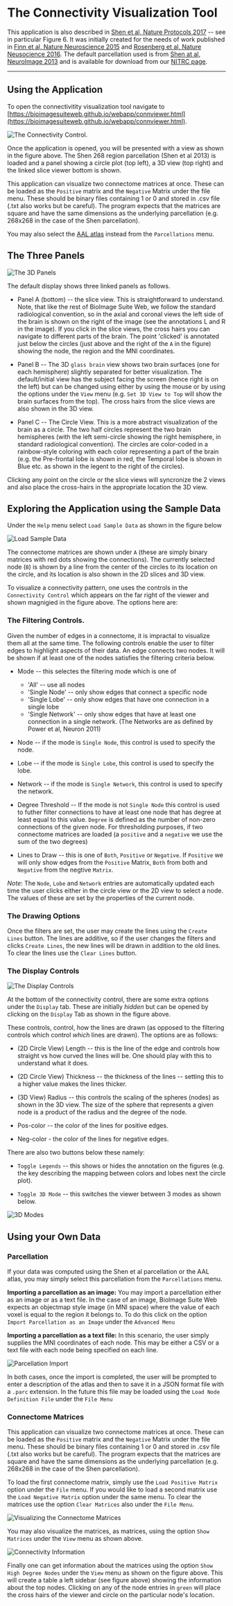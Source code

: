 # The Connectivity Visualization Tool

This application is also described in [Shen et al, Nature Protocols 2017](https://www.ncbi.nlm.nih.gov/pmc/articles/PMC5526681/) -- see in particular Figure 6. It was initially created for the needs of work published in [Finn et al, Nature Neuroscience 2015](https://www.ncbi.nlm.nih.gov/pubmed/26457551) and [Rosenberg et al, Nature Neusocience 2016](https://www.ncbi.nlm.nih.gov/pubmed/26595653). The default parcellation used is from [ Shen at al, NeuroImage 2013](https://www.ncbi.nlm.nih.gov/pubmed/23747961) and is available for download from our [NITRC page](https://www.nitrc.org/frs/?group_id=51).


---

## Using the Application

To open the connectivitity visualization tool navigate to [https://bioimagesuiteweb.github.io/webapp/connviewer.html](https://bioimagesuiteweb.github.io/webapp/connviewer.html).

![The Connectivity Control](figures/conn1.png).

Once the application is opened, you will be presented with a view as shown in the figure above. The Shen 268 region parcellation (Shen et al 2013) is loaded and a panel showing a circle plot (top left), a 3D view (top right) and the linked slice viewer bottom is shown. 

This application can visualize two connectome matrices at once. These can be loaded as the `Positive` matrix and the `Negative` Matrix under the file menu. These should be binary files containing 1 or 0 and stored in .csv file (.txt also works but be careful). The program expects that the matrices are square and have the same dimensions as the underlying parcellation (e.g. 268x268 in the case of the Shen parcellation).

You may also select the [AAL atlas](http://neuro.imm.dtu.dk/wiki/Automated_Anatomical_Labeling) instead from the `Parcellations` menu.

## The Three Panels

![The 3D Panels](figures/conn1.1.png)

The default display shows three linked panels as follows.

* Panel A (bottom) -- the slice view. This is straightforward to understand.  Note, that like the rest of BioImage Suite Web, we follow the standard radiological convention, so in the axial and coronal views the left side of the brain is shown on the right of the image (see the annotations L and R in the image).  If you click in the slice views, the cross hairs you can navigate to different parts of the brain. The point 'clicked' is annotated just below the circles (just above and the right of the `A` in the figure) showing the node, the region and the MNI coordinates.

* Panel B -- The 3D `glass brain` view shows two brain surfaces (one for each hemisphere) slightly separated for better visualization. The default/initial view has the subject facing the screen (hence right is on the left) but can be changed using either by using the mouse or by using the options under the `View` menu (e.g. `Set 3D View to Top` will show the brain surfaces from the top). The cross hairs from the slice views are also shown in the 3D view.

* Panel C -- The Circle View. This is a more abstract visualization of the brain as a circle. The two half circles represent the two brain hemispheres (with the left semi-circle showing the right hemisphere, in standard radiological convention). The circles are color-coded in a rainbow-style coloring with each color representing a part of the brain (e.g. the Pre-frontal lobe is shown in red, the Temporal lobe is shown in Blue etc. as shown in the legent to the right of the circles).

Clicking any point on the circle or the slice views will syncronize the 2 views and also place the cross-hairs in the appropriate location the 3D view.


## Exploring the Application using the Sample Data

Under the `Help` menu select `Load Sample Data` as shown in the figure below

![Load Sample Data](figures/conn2.png)

The connectome matrices are shown under `A` (these are simply binary matrices with red dots showing the connections). The currently selected node (`B`) is shown by a line from the center of the circles to its location on the circle, and its location is also shown in the 2D slices and 3D view.

To visualize a connectivity pattern, one uses the controls in the `Connectivity Control` which appears on the far right of the viewer and shown magnigied in the figure above. The options here are:

### The Filtering Controls. 

Given the number of edges in a connectome, it is impractal to visualize them all at the same time. The following controls enable the user to filter edges to highlight aspects of their data. An edge connects two nodes. It will be shown if at least one of the nodes satisfies the filtering criteria below.

* Mode -- this selectes the filtering mode which is one of
    * 'All' -- use all nodes
    * 'Single Node' -- only show edges that connect a specific node
    * 'Single Lobe' -- only show edges that have one connection in a single lobe
    * 'Single Network' -- only show edges that have at least one connection in a single network. (The Networks are as defined by Power et al, Neuron 2011)

* Node -- if the mode is `Single Node`, this control is used to specify the node.

* Lobe -- if the mode is `Single Lobe`, this control is used to specify the lobe.

* Network -- if the mode is `Single Network`, this control is used to specify the network.

* Degree Threshold -- If the mode is not `Single Node` this control is used to futher filter connections to have at least one node that has degree at least equal to this value. `Degree` is defined as the number of non-zero connections of the given node. For thresholding purposes, if two connectome matrices are loaded (a `positive` and a `negative` we use the sum of the two degrees)

* Lines to Draw -- this is one of `Both`, `Positive` or `Negative`. If `Positive` we will only show edges from the `Positive` Matrix, `Both` from both and `Negative` from the negtive `Matrix`.

_Note_: The `Node`, `Lobe` and `Network` entries are automatically updated each time the user clicks either in the circle view or the 2D view to select a node. The values of these are set by the properties of the current node.

### The Drawing Options

Once the filters are set, the user may create the lines using the `Create Lines` button. The lines are additive, so if the user changes the filters and clicks `Create Lines`, the new lines will be drawn in addition to the old lines. To clear the lines use the `Clear Lines` button.

### The Display Controls

![The Display Controls](figures/conn4.png)

At the bottom of the connectivity control, there are some extra options under the `Display` tab. These are initially _hidden_ but can be opened by clicking on the `Display` Tab as shown in the figure above.

These controls, control, how the lines are drawn (as opposed to the filtering controls which control _which_ lines are drawn). The options are as follows:


* (2D Circle View) Length -- this is the line of the edge and controls how straight vs how curved the lines will be. One should play with this to understand what it does.

* (2D Circle View) Thickness -- the thickness of the lines -- setting this to a higher value makes the lines thicker.

* (3D View) Radius -- this controls the scaling of the spheres (nodes) as shown in the 3D view. The size of the sphere that represents a given node is a product of the radius and the degree of the node.

* Pos-color -- the color of the lines for positive edges.

* Neg-color - the color of the lines for negative edges.

There are also two buttons below these namely:

* `Toggle Legends` -- this shows or hides the annotation on the figures (e.g. the key describing the mapping between colors and lobes next the circle plot).

* `Toggle 3D Mode` -- this switches the viewer between 3 modes as shown below.

![3D Modes](figures/conn5.png)

## Using your Own Data

### Parcellation

If your data was computed using the Shen et al parcellation or the AAL atlas, you may simply select this parcellation from the `Parcellations` menu.

__Importing a parcellation as an image:__ You may import a parcellation either as an image or as a text file. In the case of an image, BioImage Suite Web expects an objectmap style image (in MNI space) where the value of each voxel is equal to the region it belongs to. To do this click on the option `Import Parcellation as an Image` under the `Advanced Menu`

__Importing a parcellation as a text file:__ In this scenario, the user simply supplies the MNI coordinates of each node. This may be either a CSV or a text file with each node being specified on each line.

![Parcellation Import](figures/conn6.png)

In both cases, once the import is completed, the user will be prompted to enter a description of the atlas and then to save it in a JSON format file with a `.parc` extension. In the future this file may be loaded using the `Load Node Definition File` under the `File Menu`

### Connectome Matrices

This application can visualize two connectome matrices at once. These can be loaded as the `Positive` matrix and the `Negative` Matrix under the file menu. These should be binary files containing 1 or 0 and stored in .csv file (.txt also works but be careful). The program expects that the matrices are square and have the same dimensions as the underlying parcellation (e.g. 268x268 in the case of the Shen parcellation).

To load the first connectome matrix, simply use the `Load Positive Matrix` option under the `File` menu. If you would like to load a second matrix use the `Load Negative Matrix` option under the same menu. To clear the matrices use the option `Clear Matrices` also under the `File Menu`.

![Visualizing the Connectome Matrices](figures/conn7.png)

You may also visualize the matrices, as matrices, using the option `Show Matrices` under the `View` menu as shown above.

![Connectivity Information](figures/conn8.png)

Finally one can get information about the matrices using the option `Show High Degree Nodes` under the `View` menu as shown on the figure above. This will create a table a left sidebar (see figure above) showing the information about the top nodes. Clicking on any of the node entries in `green` will place the cross hairs of the viewer and circle on the particular node's location.









